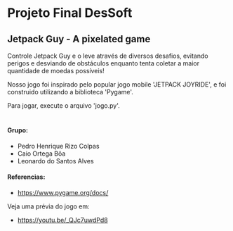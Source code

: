 # Projeto Final DesSoft
## Jetpack Guy - A pixelated game

Controle Jetpack Guy e o leve através de diversos desafios, evitando perigos e desviando de obstáculos enquanto tenta coletar a maior quantidade de moedas possíveis!

Nosso jogo foi inspirado pelo popular jogo mobile 'JETPACK JOYRIDE', e foi construido utilizando a biblioteca 'Pygame'.

Para jogar, execute o arquivo 'jogo.py'.  
#  


#### Grupo:
- Pedro Henrique Rizo Colpas
- Caio Ortega Bôa
- Leonardo do Santos Alves  


#### Referencias:
- https://www.pygame.org/docs/  


Veja uma prévia do jogo em:
- https://youtu.be/_QJc7uwdPd8
